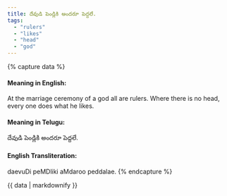 ```yaml
---
title: దేవుడి పెండ్లికి అందరూ పెద్దలే.
tags:
  - "rulers"
  - "likes"
  - "head"
  - "god"
---
```


{% capture data %}
#### Meaning in English:
At the marriage ceremony of a god all are rulers.
Where there is no head, every one does what he likes.

#### Meaning in Telugu:
దేవుడి పెండ్లికి అందరూ పెద్దలే.

#### English Transliteration:
daevuDi peMDliki aMdaroo peddalae.
{% endcapture %}

{{ data | markdownify }}

